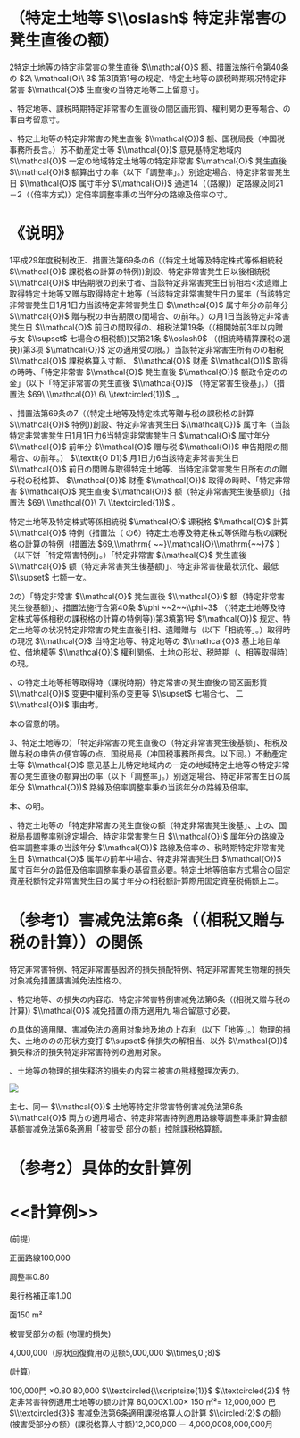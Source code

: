 # （特定土地等 $\\oslash$ 特定非常害の凳生直後の额）

2特定土地等の特定非常害の凳生直後 $\\mathcal{O}$ 额、措置法施行令第40条の $2\ \\mathcal{O}\ 3$ 第3頂第1号の规定、特定土地等の課税時期現况特定非常害 $\\mathcal{O}$ 生直後の当特定地等二上留意寸。

、特定地等、課税時期特定非常害の生直後の間区画形質、權利関の更等場合、の事由考留意寸。

、特定土地等の特定非常害の凳生直後 $\\mathcal{O})$ 额、国税局長（冲国税事務所長含。）苏不動産定士等 $\\mathcal{O})$ 意見基特定地域内 $\\mathcal{O}$ 一定の地域特定土地等の特定非常害 $\\mathcal{O}$ 凳生直後 $\\mathcal{O})$ 额算出寸の率（以下「調整率」。）别途定場合、特定非常害凳生日 $\\mathcal{O}$ 属寸年分 $\\mathcal{O})$ 通達14（（路線)）定路線及同21－2（（倍率方式)）定倍率調整率秉の当年分の路線及倍率の寸。

# 《说明》

1平成29年度税制改正、措置法第69条の6（（特定土地等及特定株式等係相統税 $\\mathcal{O}$ 課税格の計算の特例))創設、特定非常害凳生日以後相統税 $\\mathcal{O})$ 申告期限の到来寸者、当該特定非常害凳生日前相若<汝遗赠上取得特定土地等又赠与取得特定土地等（当該特定非常害凳生日の属年（当該特定非常害凳生日1月1日力当該特定非常害凳生日 $\\mathcal{O}$ 属寸年分の前年分 $\\mathcal{O})$ 贈与税の申告期限の間場合、の前年。）の月1日当該特定非常害凳生日 $\\mathcal{O}$ 前日の間取得の、相税法第19条（（相開始前3年以内贈与女 $\\supset$ 七場合の相税额))又第21条 $\\oslash9$ （(相統時精算課税の選抉))第3项 $\\mathcal{O})$ 定の適用受の限。）当該特定非常害生所有のの相税 $\\mathcal{O}$ 課税格算入寸额、 $\\mathcal{O}$ 财產 $\\mathcal{O})$ 取得の時時、「特定非常害 $\\mathcal{O}$ 凳生直後 $\\mathcal{O})$ 额政令定のの金」（以下「特定非常害の凳生直後 $\\mathcal{O})$ （特定常害生後基」。）（措置法 $69\ \\mathcal{O}\ 6\ \\textcircled{1})$ \_。

、措置法第69条の7（（特定土地等及特定株式等贈与税の課税格の計算 $\\mathcal{O})$ 特例))創設、特定非常害凳生日 $\\mathcal{O})$ 属寸年（当該特定非常害凳生日1月1日力6当特定非常害凳生日 $\\mathcal{O}$ 属寸年分 $\\mathcal{O}$ 前年分 $\\mathcal{O}$ 赠与税 $\\mathcal{O})$ 申告期限の間場合、の前年。） $\\textit{O D1}$ 月1日力6当該特定非常害凳生日 $\\mathcal{O}$ 前日の間赠与取得特定土地等、当特定非常害凳生日所有のの贈与税の税格算、 $\\mathcal{O})$ 财產 $\\mathcal{O})$ 取得の時時、「特定非常害 $\\mathcal{O}$ 凳生直後 $\\mathcal{O})$ 额（特定非常害凳生後基额)」（措置法 $69\ \\mathcal{O}\ 7\ \\textcircled{1})$ 。

特定土地等及特定株式等係相統税 $\\mathcal{O}$ 课税格 $\\mathcal{O}$ 計算 $\\mathcal{O}$ 特例（措置法（ の6）特定土地等及特定株式等係贈与税の課税格の計算の特例（措置法 $69,\\mathrm{ ~~}\\mathcal{O}\\mathrm{~~}7$ ）（以下饼「特定常害特例」。）「特定非常害 $\\mathcal{O}$ 凳生直後 $\\mathcal{O}$ 额（特定非常害凳生後基额)」、特定非常害後最状沉化、最低 $\\supset$ 七额一女。

2の）「特定非常害 $\\mathcal{O}$ 凳生直後 $\\mathcal{O})$ 额（特定非常害凳生後基额)」、措置法施行合第40条 $\\phi ~~2~~\\phi~3$ （(特定土地等及特定株式等係相税の課税格の計算の特例等))第3填第1号 $\\mathcal{O})$ 规定、特定土地等の状况特定非常害の凳生直後引相、遗贈贈与（以下「相統等」。）取得時の現况 $\\mathcal{O}$ 当特定地等、特定地等の $\\mathcal{O}$ 基上地目单位、借地權等 $\\mathcal{O})$ 權利関係、土地の形状、税時期（、相等取得時）の現。

、の特定土地等相等取得時（課税時期）特定常害の凳生直後の間区画形質 $\\mathcal{O})$ 变更中權利係の变更等 $\\supset$ 七場合七、 二 $\\mathcal{O})$ 事由考。

本の留意的明。

3、特定土地等の）「特定非常害の凳生直後の（特定非常害凳生後基额」、相税及贈与税の申告の便宜等の点、国税局長（冲国税事務所長含。以下同。）不動產定士等 $\\mathcal{O}$ 意见基上儿特定地域内の一定の地域特定土地等の特定非常害の凳生直後の额算出の率（以下「調整率」。）别途定場合、特定非常害生日の属年分 $\\mathcal{O})$ 路線及倍率調整率秉の当該年分の路線及倍率。

本、の明。

、特定土地等の「特定非常害の凳生直後の额（特定非常害凳生後基」、上の、国税局長調整率别途定場合、特定非常害凳生日 $\\mathcal{O})$ 属年分の路線及倍率調整率秉の当該年分 $\\mathcal{O})$ 路線及倍率の、税時期特定非常害凳生日 $\\mathcal{O}$ 属年の前年中場合、特定非常害凳生日 $\\mathcal{O})$ 属寸百年分の路佃及倍率調整率秉の基留意必要。特定土地等倍率方式場合の固定資産税额特定非常害凳生日の属寸年分の相税额計算際用固定資産税倆额上二。

# （参考1）害减免法第6条（（相税又贈与税の計算））の関係

特定非常害特例、特定非常害基因济的損失損配特例、特定非常害凳生物理的損失对象减免措置講害減免法性格の。

、特定地等、の損失の内容応、特定非常害特例害减免法第6条（(相税又赠与税の計算)) $\\mathcal{O}$ 减免措置の雨方適用九 場合留意寸必要。

の具体的適用関、害减免法の適用对象地及地の上存利（以下「地等」。）物理的損失、土地ののの形状方变打 $\\supset$ 伴損失の解相当、以外 $\\mathcal{O})$ 損失释济的損失特定非常害特例の適用对象。

、土地等の物理的損失释济的損失の内容主被害の熊樣整理次表の。

![](https://www.nta.go.jp/tmp/f033617e-32b2-4669-aa49-695b4631c342/images/c54bc6551a7e2f78a895a86eb7de2e45b01f2e2aa18ee6dc16e9804568f9d8a0.jpg)

主七、同一 $\\mathcal{O})$ 土地等特定非常害特例害减免法第6条 $\\mathcal{O}$ 両方の適用場合、特定非常害特例適用路線等調整率秉計算金额基额害减免法第6条適用「被害受 部分の额」控除課税格算额。

# （参考2）具体的女計算例

# <<計算例>>

(前提)

正面路線100,000

調整率0.80

奥行格補正率1.00

面150 m²

被害受部分の额 (物理的損失)

4,000,000（原状回復費用の见额5,000,000 $\\times,0.;8)$

(計算)

100,000門 ×0.80 80,000 $\\textcircled{\\scriptsize{1}}$ $\\textcircled{2}$ 特定非常害特例適用土地等の额の計算 80,000X1.00× 150 ㎡²= 12,000,000 巴 $\\textcircled{3}$ 害减免法第6条適用課税格算人の計算 $\\circled{2}$ の额）(被害受部分の额）(課税格算人寸额)12,000,000 － 4,000,0008,000,000月